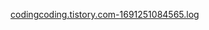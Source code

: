 
[codingcoding.tistory.com-1691251084565.log](https://github.com/kamgaa/kamgaa/files/12267631/codingcoding.tistory.com-1691251084565.log)
